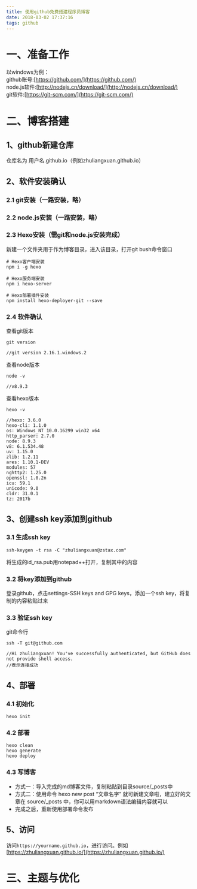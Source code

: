 ```yaml
---
title: 使用github免费搭建程序员博客
date: 2018-03-02 17:37:16
tags: github
---
```

# 一、准备工作
以windows为例：<br/>
github账号:[https://github.com/](https://github.com/)<br/>
node.js软件:[http://nodejs.cn/download/](http://nodejs.cn/download/)<br/>
git软件:[https://git-scm.com/](https://git-scm.com/)<br/>
# 二、博客搭建
## 1、github新建仓库
仓库名为 用户名.github.io（例如zhuliangxuan.github.io）
## 2、软件安装确认
### 2.1 git安装（一路安装，略）
### 2.2 node.js安装（一路安装，略）
### 2.3 Hexo安装（需git和node.js安装完成）
新建一个文件夹用于作为博客目录，进入该目录，打开git bush命令窗口
```
# Hexo客户端安装
npm i -g hexo

# Hexo服务端安装
npm i hexo-server

# Hexo部署插件安装
npm install hexo-deployer-git --save
```
### 2.4 软件确认
查看git版本
```
git version

//git version 2.16.1.windows.2
```
查看node版本
```
node -v

//v8.9.3
```
查看hexo版本
```
hexo -v

//hexo: 3.6.0
hexo-cli: 1.1.0
os: Windows_NT 10.0.16299 win32 x64
http_parser: 2.7.0
node: 8.9.3
v8: 6.1.534.48
uv: 1.15.0
zlib: 1.2.11
ares: 1.10.1-DEV
modules: 57
nghttp2: 1.25.0
openssl: 1.0.2n
icu: 59.1
unicode: 9.0
cldr: 31.0.1
tz: 2017b

```
## 3、创建ssh key添加到github
### 3.1 生成ssh key
```
ssh-keygen -t rsa -C "zhuliangxuan@zstax.com"
```
将生成的id_rsa.pub用notepad++打开，复制其中的内容
### 3.2 将key添加到github
登录github，点击settings-SSH keys and GPG keys，添加一个ssh key，将复制的内容粘贴过来
### 3.3 验证ssh key
git命令行
```
ssh -T git@github.com

//Hi zhuliangxuan! You've successfully authenticated, but GitHub does not provide shell access.
//表示连接成功
```
## 4、部署
### 4.1 初始化
```
hexo init
```
### 4.2 部署
```
hexo clean
hexo generate
hexo deploy
```
### 4.3 写博客
- 方式一：导入完成的md博客文件，复制粘贴到目录source/_posts中
- 方式二：使用命令 hexo new post “文章名字” 就可新建文章啦，建立好的文章在 source/_posts 中，你可以用markdown语法编辑内容就可以
- 完成之后，重新使用部署命令发布
## 5、访问
访问`https://yourname.github.io`，进行访问。例如[https://zhuliangxuan.github.io/](https://zhuliangxuan.github.io/)
# 三、主题与优化